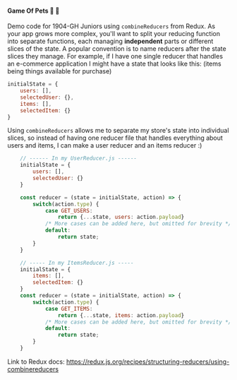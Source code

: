 #### Game Of Pets :wolf: :dragon:

Demo code for 1904-GH Juniors using `combineReducers` from Redux. 
As your app grows more complex, you'll want to split your reducing function into separate functions, each managing **independent** parts or different slices of the state.
A popular convention is to name reducers after the state slices they manage. 
For example, if I have one single reducer that handles an e-commerce application I might have a state that looks like this: (items being things available for purchase)
```javascript
initialState = {
    users: [],
    selectedUser: {},
    items: [],
    selectedItem: {}
}
```
Using `combineReducers` allows me to separate my store's state into individual slices, so instead of having one reducer file that handles everything about users and items, I can make a user reducer and an items reducer :)
```javascript
    // ------ In my UserReducer.js ------
    initialState = {
        users: [], 
        selectedUser: {}
    }

    const reducer = (state = initialState, action) => {
        switch(action.type) {
            case GET_USERS: 
                return {...state, users: action.payload}
            /* More cases can be added here, but omitted for brevity */
            default:
                return state;
        }
    } 
``` 

```javascript
    // ----- In my ItemsReducer.js -----
    initialState = {
        items: [], 
        selectedItem: {}
    }
    const reducer = (state = initialState, action) => {
        switch(action.type) {
            case GET_ITEMS: 
                return {...state, items: action.payload}
            /* More cases can be added here, but omitted for brevity */
            default:
                return state;
        }
    } 
``` 

Link to Redux docs: https://redux.js.org/recipes/structuring-reducers/using-combinereducers
